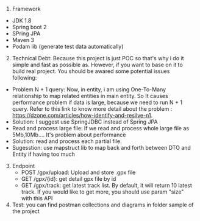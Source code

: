 1. Framework
- JDK 1.8
- Spring boot 2
- SPring JPA
- Maven 3
- Podam lib (generate test data automatically)
  
2. Technical Debt:
  Because this project is just POC so that's why i do it simple and fast as possible as. However, if you want to base on it to   build real project. You should be awared some potential issues following:
  - Problem N + 1 query:
    Now, in entity, i am using One-To-Many relationship to map related entities in main entity. So It causes performance
    problem if data is large, because we need to run N + 1 query. Refer to this link to know more detail about the problem :
    https://dzone.com/articles/how-identify-and-resilve-n1.
  - Solution: I suggest use SpringJDBC instead of Spring JPA
  - Read and process large file:
    If we read and process whole large file as 5Mb,10Mb.... It's problem about performance
  - Solution: read and process each partial file.
  - Sugesstion: use mapstruct lib to map back and forth between DTO and Entity if having too much
3. Endpoint
    - POST /gpx/upload: Upload and store .gpx file
    - GET /gpx/{id}: get detail gpx file by id
    - GET /gpx/track: get latest track list. By default, it will return 10 latest track. If you would like to get more, you           should use param "size" with this API
4. Test: you can find postman collections and diagrams in folder sample of the project

